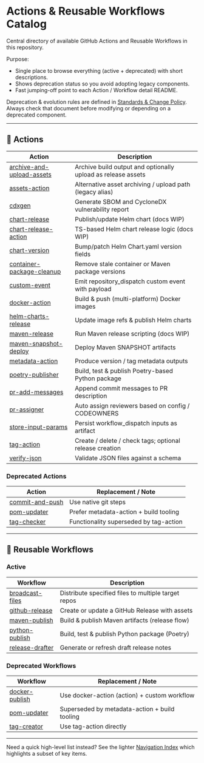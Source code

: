 # Actions & Reusable Workflows Catalog

Central directory of available GitHub Actions and Reusable Workflows in this repository.

Purpose:

- Single place to browse everything (active + deprecated) with short descriptions.
- Shows deprecation status so you avoid adopting legacy components.
- Fast jumping-off point to each Action / Workflow detail README.

Deprecation & evolution rules are defined in [Standards & Change Policy](standards-and-change-policy.md). Always check that document before modifying or depending on a deprecated component.

---

## 🔄 Actions

| Action                                                                      | Description                                                  |
| --------------------------------------------------------------------------- | ------------------------------------------------------------ |
| [archive-and-upload-assets](../actions/archive-and-upload-assets/README.md) | Archive build output and optionally upload as release assets |
| [assets-action](../actions/assets-action/README.md)                         | Alternative asset archiving / upload path (legacy alias)     |
| [cdxgen](../actions/cdxgen/README.md)                                       | Generate SBOM and CycloneDX vulnerability report             |
| [chart-release](../actions/chart-release/README.md)                         | Publish/update Helm chart (docs WIP)                         |
| [chart-release-action](../actions/chart-release-action/README.md)           | TS-based Helm chart release logic (docs WIP)                 |
| [chart-version](../actions/chart-version/README.md)                         | Bump/patch Helm Chart.yaml version fields                    |
| [container-package-cleanup](../actions/container-package-cleanup/README.md) | Remove stale container or Maven package versions             |
| [custom-event](../actions/custom-event/README.md)                           | Emit repository_dispatch custom event with payload           |
| [docker-action](../actions/docker-action/README.md)                         | Build & push (multi-platform) Docker images                  |
| [helm-charts-release](../actions/helm-charts-release/README.md)             | Update image refs & publish Helm charts                      |
| [maven-release](../actions/maven-release/README.md)                         | Run Maven release scripting (docs WIP)                       |
| [maven-snapshot-deploy](../actions/maven-snapshot-deploy/README.md)         | Deploy Maven SNAPSHOT artifacts                              |
| [metadata-action](../actions/metadata-action/README.md)                     | Produce version / tag metadata outputs                       |
| [poetry-publisher](../actions/poetry-publisher/README.md)                   | Build, test & publish Poetry-based Python package            |
| [pr-add-messages](../actions/pr-add-messages/README.md)                     | Append commit messages to PR description                     |
| [pr-assigner](../actions/pr-assigner/README.md)                             | Auto assign reviewers based on config / CODEOWNERS           |
| [store-input-params](../actions/store-input-params/README.md)               | Persist workflow_dispatch inputs as artifact                 |
| [tag-action](../actions/tag-action/README.md)                               | Create / delete / check tags; optional release creation      |
| [verify-json](../actions/verify-json/README.md)                             | Validate JSON files against a schema                         |

### Deprecated Actions

| Action                                                  | Replacement / Note                     |
| ------------------------------------------------------- | -------------------------------------- |
| [commit-and-push](../actions/commit-and-push/README.md) | Use native git steps                   |
| [pom-updater](../actions/pom-updater/README.md)         | Prefer metadata-action + build tooling |
| [tag-checker](../actions/tag-checker/README.md)         | Functionality superseded by tag-action |

---

## 🔄 Reusable Workflows

### Active

| Workflow                                       | Description                                         |
| ---------------------------------------------- | --------------------------------------------------- |
| [broadcast-files](reusable/broadcast-files.md) | Distribute specified files to multiple target repos |
| [github-release](reusable/github-release.md)   | Create or update a GitHub Release with assets       |
| [maven-publish](reusable/maven-publish.md)     | Build & publish Maven artifacts (release flow)      |
| [python-publish](reusable/python-publish.md)   | Build, test & publish Python package (Poetry)       |
| [release-drafter](reusable/release-drafter.md) | Generate or refresh draft release notes             |

### Deprecated Workflows

| Workflow                                     | Replacement / Note                            |
| -------------------------------------------- | --------------------------------------------- |
| [docker-publish](reusable/docker-publish.md) | Use docker-action (action) + custom workflow  |
| [pom-updater](reusable/pom-updater.md)       | Superseded by metadata-action + build tooling |
| [tag-creator](reusable/tag-creator.md)       | Use tag-action directly                       |

---

Need a quick high-level list instead? See the lighter [Navigation Index](navigation.md) which highlights a subset of key items.
